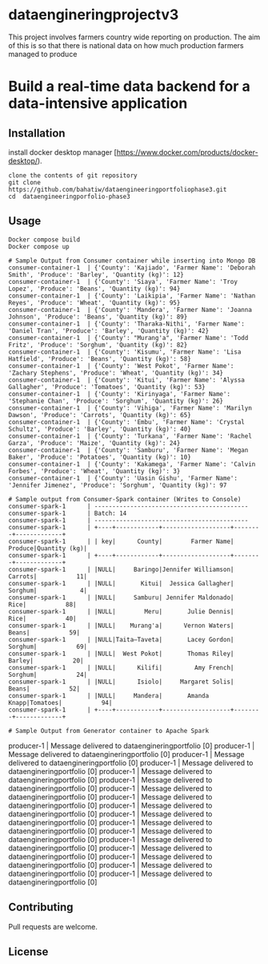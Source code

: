 # dataengineringprojectv3
This project involves farmers country wide reporting on production. The aim of this is so that there is national data on how much production farmers managed to produce
# Build a real-time data backend for a data-intensive application

## Installation
install docker desktop manager  [https://www.docker.com/products/docker-desktop/).
```
clone the contents of git repository
git clone https://github.com/bahatiw/dataengineeringportfoliophase3.git
cd  dataengineeringporfolio-phase3

```

## Usage

```Docker compose.. Build and run the images
Docker compose build
Docker compose up

# Sample Output from Consumer container while inserting into Mongo DB
consumer-container-1  | {'County': 'Kajiado', 'Farmer Name': 'Deborah Smith', 'Produce': 'Barley', 'Quantity (kg)': 12}
consumer-container-1  | {'County': 'Siaya', 'Farmer Name': 'Troy Lopez', 'Produce': 'Beans', 'Quantity (kg)': 94}
consumer-container-1  | {'County': 'Laikipia', 'Farmer Name': 'Nathan Reyes', 'Produce': 'Wheat', 'Quantity (kg)': 95}
consumer-container-1  | {'County': 'Mandera', 'Farmer Name': 'Joanna Johnson', 'Produce': 'Beans', 'Quantity (kg)': 89}
consumer-container-1  | {'County': 'Tharaka-Nithi', 'Farmer Name': 'Daniel Tran', 'Produce': 'Barley', 'Quantity (kg)': 42}
consumer-container-1  | {'County': "Murang'a", 'Farmer Name': 'Todd Fritz', 'Produce': 'Sorghum', 'Quantity (kg)': 82}
consumer-container-1  | {'County': 'Kisumu', 'Farmer Name': 'Lisa Hatfield', 'Produce': 'Beans', 'Quantity (kg)': 58}
consumer-container-1  | {'County': 'West Pokot', 'Farmer Name': 'Zachary Stephens', 'Produce': 'Wheat', 'Quantity (kg)': 34}
consumer-container-1  | {'County': 'Kitui', 'Farmer Name': 'Alyssa Gallagher', 'Produce': 'Tomatoes', 'Quantity (kg)': 53}
consumer-container-1  | {'County': 'Kirinyaga', 'Farmer Name': 'Stephanie Chan', 'Produce': 'Sorghum', 'Quantity (kg)': 26}
consumer-container-1  | {'County': 'Vihiga', 'Farmer Name': 'Marilyn Dawson', 'Produce': 'Carrots', 'Quantity (kg)': 65}
consumer-container-1  | {'County': 'Embu', 'Farmer Name': 'Crystal Schultz', 'Produce': 'Barley', 'Quantity (kg)': 40}
consumer-container-1  | {'County': 'Turkana', 'Farmer Name': 'Rachel Garza', 'Produce': 'Maize', 'Quantity (kg)': 24}
consumer-container-1  | {'County': 'Samburu', 'Farmer Name': 'Megan Baker', 'Produce': 'Potatoes', 'Quantity (kg)': 10}
consumer-container-1  | {'County': 'Kakamega', 'Farmer Name': 'Calvin Forbes', 'Produce': 'Wheat', 'Quantity (kg)': 3}
consumer-container-1  | {'County': 'Uasin Gishu', 'Farmer Name': 'Jennifer Jimenez', 'Produce': 'Sorghum', 'Quantity (kg)': 97

# Sample output from Consumer-Spark container (Writes to Console)
consumer-spark-1      | -------------------------------------------
consumer-spark-1      | Batch: 14
consumer-spark-1      | -------------------------------------------
consumer-spark-1      | +----+------------+-------------------+--------+-------------+
consumer-spark-1      | | key|      County|        Farmer Name| Produce|Quantity (kg)|
consumer-spark-1      | +----+------------+-------------------+--------+-------------+
consumer-spark-1      | |NULL|     Baringo|Jennifer Williamson| Carrots|           11|
consumer-spark-1      | |NULL|       Kitui|  Jessica Gallagher| Sorghum|            4|
consumer-spark-1      | |NULL|     Samburu| Jennifer Maldonado|    Rice|           88|
consumer-spark-1      | |NULL|        Meru|       Julie Dennis|    Rice|           40|
consumer-spark-1      | |NULL|    Murang'a|      Vernon Waters|   Beans|           59|
consumer-spark-1      | |NULL|Taita–Taveta|       Lacey Gordon| Sorghum|           69|
consumer-spark-1      | |NULL|  West Pokot|       Thomas Riley|  Barley|           20|
consumer-spark-1      | |NULL|      Kilifi|         Amy French| Sorghum|           24|
consumer-spark-1      | |NULL|      Isiolo|     Margaret Solis|   Beans|           52|
consumer-spark-1      | |NULL|     Mandera|       Amanda Knapp|Tomatoes|           94|
consumer-spark-1      | +----+------------+-------------------+--------+-------------+

# Sample Output from Generator container to Apache Spark
```
producer-1            | Message delivered to dataengineringportfolio [0]
producer-1            | Message delivered to dataengineringportfolio [0]
producer-1            | Message delivered to dataengineringportfolio [0]
producer-1            | Message delivered to dataengineringportfolio [0]
producer-1            | Message delivered to dataengineringportfolio [0]
producer-1            | Message delivered to dataengineringportfolio [0]
producer-1            | Message delivered to dataengineringportfolio [0]
producer-1            | Message delivered to dataengineringportfolio [0]
producer-1            | Message delivered to dataengineringportfolio [0]
producer-1            | Message delivered to dataengineringportfolio [0]
producer-1            | Message delivered to dataengineringportfolio [0]
producer-1            | Message delivered to dataengineringportfolio [0]
producer-1            | Message delivered to dataengineringportfolio [0]
producer-1            | Message delivered to dataengineringportfolio [0]
producer-1            | Message delivered to dataengineringportfolio [0]
producer-1            | Message delivered to dataengineringportfolio [0]
producer-1            | Message delivered to dataengineringportfolio [0]

## Contributing

Pull requests are welcome. 

## License